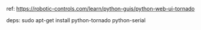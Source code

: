 

ref: 
https://robotic-controls.com/learn/python-guis/python-web-ui-tornado

deps:
sudo apt-get install python-tornado python-serial

